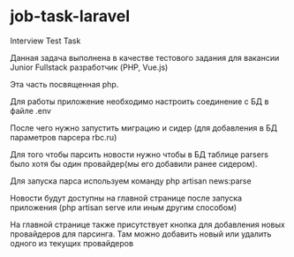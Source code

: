 # job-task-laravel
Interview Test Task

Данная задача выполнена в качестве тестового задания для вакансии  Junior Fullstack разработчик (PHP, Vue.js)

Эта часть посвященная php. 

Для работы приложение необходимо настроить соединение с БД в файле .env 

После чего нужно запустить миграцию и сидер (для добавления в БД параметров парсера rbc.ru)

Для того чтобы парсить новости нужно чтобы в БД таблице parsers было хотя бы один провайдер(мы его добавили ранее сидером). 

Для запуска парса используем команду php artisan news:parse

Новости будут доступны на главной странице после запуска приложения (php artisan serve или иным другим способом)

На главной странице также присутствует кнопка для добавления новых провайдеров для парсинга. Там можно добавить новый или удалить одного из текущих провайдеров
